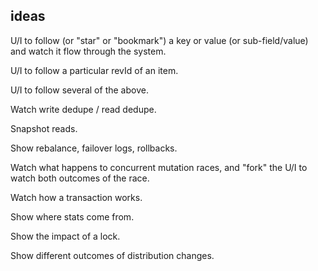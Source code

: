 ideas
-----

U/I to follow (or "star" or "bookmark") a key or value (or
sub-field/value) and watch it flow through the system.

U/I to follow a particular revId of an item.

U/I to follow several of the above.

Watch write dedupe / read dedupe.

Snapshot reads.

Show rebalance, failover logs, rollbacks.

Watch what happens to concurrent mutation races,
and "fork" the U/I to watch both outcomes of the race.

Watch how a transaction works.

Show where stats come from.

Show the impact of a lock.

Show different outcomes of distribution changes.
